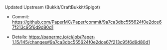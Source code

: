 Updated Upstream (Bukkit/CraftBukkit/Spigot) 

* Commit: https://github.com/PaperMC/Paper/commit/9a7ca3dbc555624f0e2dce67f213c95f6d9d80d1

* Details: https://papermc.io/ci/job/Paper-1.15/145/changes#9a7ca3dbc555624f0e2dce67f213c95f6d9d80d1